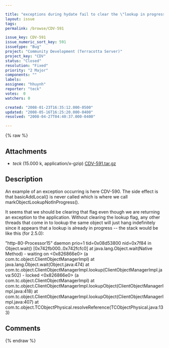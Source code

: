 ```yaml
---

title: "exceptions during hydate fail to clear the \"lookup in progress\" flag in ClientObjectManagerImpl.lookup(ObjectID id, ObjectID parentContext, boolean noDepth)"
layout: issue
tags: 
permalink: /browse/CDV-591

issue_key: CDV-591
issue_numeric_sort_key: 591
issuetype: "Bug"
project: "Community Development (Terracotta Server)"
project_key: "CDV"
status: "Closed"
resolution: "Fixed"
priority: "2 Major"
components: ""
labels: 
assignee: "hhuynh"
reporter: "teck"
votes:  0
watchers: 0

created: "2008-01-23T16:35:12.000-0500"
updated: "2008-05-16T16:25:20.000-0400"
resolved: "2008-04-27T04:40:37.000-0400"

---
```




{% raw %}


## Attachments

* <em>teck</em> (15.000 k, application/x-gzip) [CDV-591.tar.gz](/attachments/CDV/CDV-591/CDV-591.tar.gz)




## Description

<div markdown="1" class="description">

An example of an exception occurring is here CDV-590. The side effect is that basicAddLocal() is never called which is where we call markObjectLookupNotInProgress(). 

It seems that we should be clearing that flag even though we are returning an exception to the application. Without clearing the lookup flag, any other threads that come in to lookup the same object will just hang indefinitely since it appears that a lookup is already in progress -- the stack would be like this (for 2.5.0):

"http-80-Processor15" daemon prio=1 tid=0x08d53800 nid=0x7f84 in Object.wait() [0x742fb000..0x742fcfc0]
	at java.lang.Object.wait(Native Method)
	- waiting on <0x826866e0> (a com.tc.object.ClientObjectManagerImpl)
	at java.lang.Object.wait(Object.java:474)
	at com.tc.object.ClientObjectManagerImpl.lookup(ClientObjectManagerImpl.java:502)
	- locked <0x826866e0> (a com.tc.object.ClientObjectManagerImpl)
	at com.tc.object.ClientObjectManagerImpl.lookupObject(ClientObjectManagerImpl.java:418)
	at com.tc.object.ClientObjectManagerImpl.lookupObject(ClientObjectManagerImpl.java:407)
	at com.tc.object.TCObjectPhysical.resolveReference(TCObjectPhysical.java:133)


</div>

## Comments



{% endraw %}
